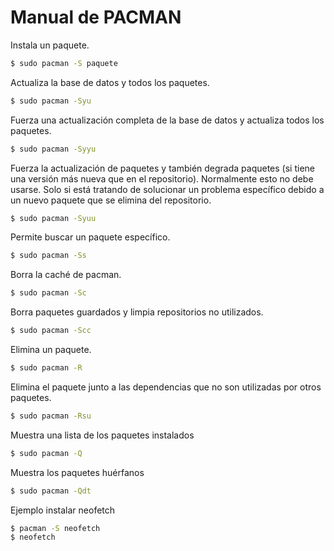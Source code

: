 # Manual de PACMAN

Instala un paquete.
```bash
$ sudo pacman -S paquete
```

Actualiza la base de datos y todos los paquetes.
```bash
$ sudo pacman -Syu
```

Fuerza una actualización completa de la base de datos y actualiza todos los paquetes.
```bash
$ sudo pacman -Syyu
```

Fuerza la actualización de paquetes y también degrada paquetes (si tiene una versión más nueva que en el repositorio). Normalmente esto no debe usarse. Solo si está tratando de solucionar un problema específico debido a un nuevo paquete que se elimina del repositorio.
```bash
$ sudo pacman -Syuu
```

Permite buscar un paquete específico.
```bash
$ sudo pacman -Ss
```

Borra la caché de pacman.
```bash
$ sudo pacman -Sc
```

Borra paquetes guardados y limpia repositorios no utilizados.
```bash
$ sudo pacman -Scc
```

Elimina un paquete.
```bash
$ sudo pacman -R
```

Elimina el paquete junto a las dependencias que no son utilizadas por otros paquetes.
```bash
$ sudo pacman -Rsu
```

Muestra una lista de los paquetes instalados
```bash
$ sudo pacman -Q
```

Muestra los paquetes huérfanos
```bash
$ sudo pacman -Qdt
```

Ejemplo instalar neofetch
```bash
$ pacman -S neofetch
$ neofetch
```
